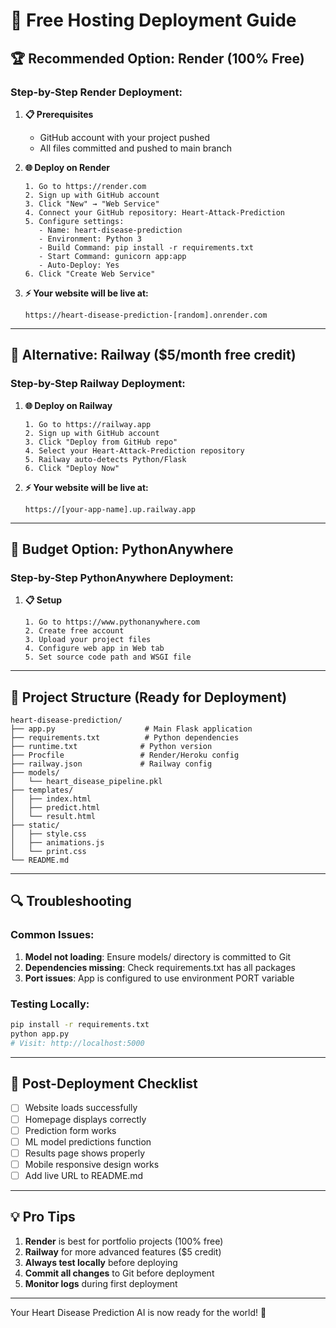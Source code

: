 # 🚀 Free Hosting Deployment Guide

## 🏆 Recommended Option: Render (100% Free)

### Step-by-Step Render Deployment:

1. **📋 Prerequisites**
   - GitHub account with your project pushed
   - All files committed and pushed to main branch

2. **🌐 Deploy on Render**
   ```
   1. Go to https://render.com
   2. Sign up with GitHub account
   3. Click "New" → "Web Service"
   4. Connect your GitHub repository: Heart-Attack-Prediction
   5. Configure settings:
      - Name: heart-disease-prediction
      - Environment: Python 3
      - Build Command: pip install -r requirements.txt
      - Start Command: gunicorn app:app
      - Auto-Deploy: Yes
   6. Click "Create Web Service"
   ```

3. **⚡ Your website will be live at:**
   ```
   https://heart-disease-prediction-[random].onrender.com
   ```

---

## 🚂 Alternative: Railway ($5/month free credit)

### Step-by-Step Railway Deployment:

1. **🌐 Deploy on Railway**
   ```
   1. Go to https://railway.app
   2. Sign up with GitHub account
   3. Click "Deploy from GitHub repo"
   4. Select your Heart-Attack-Prediction repository
   5. Railway auto-detects Python/Flask
   6. Click "Deploy Now"
   ```

2. **⚡ Your website will be live at:**
   ```
   https://[your-app-name].up.railway.app
   ```

---

## 🐍 Budget Option: PythonAnywhere

### Step-by-Step PythonAnywhere Deployment:

1. **📋 Setup**
   ```
   1. Go to https://www.pythonanywhere.com
   2. Create free account
   3. Upload your project files
   4. Configure web app in Web tab
   5. Set source code path and WSGI file
   ```

---

## 📁 Project Structure (Ready for Deployment)

```
heart-disease-prediction/
├── app.py                    # Main Flask application
├── requirements.txt          # Python dependencies
├── runtime.txt              # Python version
├── Procfile                 # Render/Heroku config
├── railway.json             # Railway config
├── models/
│   └── heart_disease_pipeline.pkl
├── templates/
│   ├── index.html
│   ├── predict.html
│   └── result.html
├── static/
│   ├── style.css
│   ├── animations.js
│   └── print.css
└── README.md
```

---

## 🔍 Troubleshooting

### Common Issues:
1. **Model not loading**: Ensure models/ directory is committed to Git
2. **Dependencies missing**: Check requirements.txt has all packages
3. **Port issues**: App is configured to use environment PORT variable

### Testing Locally:
```bash
pip install -r requirements.txt
python app.py
# Visit: http://localhost:5000
```

---

## 🎯 Post-Deployment Checklist

- [ ] Website loads successfully
- [ ] Homepage displays correctly
- [ ] Prediction form works
- [ ] ML model predictions function
- [ ] Results page shows properly
- [ ] Mobile responsive design works
- [ ] Add live URL to README.md

---

## 💡 Pro Tips

1. **Render** is best for portfolio projects (100% free)
2. **Railway** for more advanced features ($5 credit)
3. **Always test locally** before deploying
4. **Commit all changes** to Git before deployment
5. **Monitor logs** during first deployment

---

Your Heart Disease Prediction AI is now ready for the world! 🌟